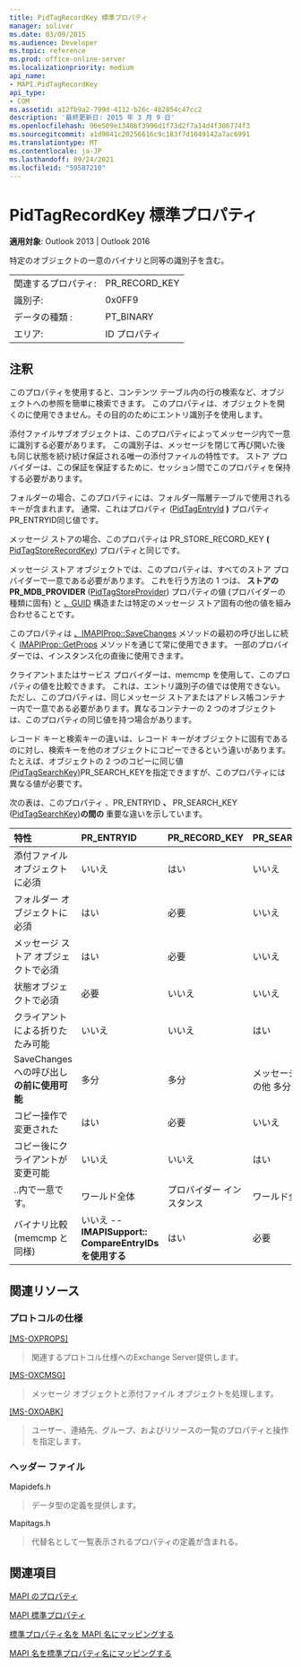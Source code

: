 ```yaml
---
title: PidTagRecordKey 標準プロパティ
manager: soliver
ms.date: 03/09/2015
ms.audience: Developer
ms.topic: reference
ms.prod: office-online-server
ms.localizationpriority: medium
api_name:
- MAPI.PidTagRecordKey
api_type:
- COM
ms.assetid: a12fb9a2-799d-4112-b26c-4b2854c47cc2
description: '最終更新日: 2015 年 3 月 9 日'
ms.openlocfilehash: 96e509e1348bf3996d1f73d2f7a14d4f386774f3
ms.sourcegitcommit: a1d9041c20256616c9c183f7d1049142a7ac6991
ms.translationtype: MT
ms.contentlocale: ja-JP
ms.lasthandoff: 09/24/2021
ms.locfileid: "59587210"
---
```

# <a name="pidtagrecordkey-canonical-property"></a>PidTagRecordKey 標準プロパティ

  
  
**適用対象**: Outlook 2013 | Outlook 2016 
  
特定のオブジェクトの一意のバイナリと同等の識別子を含む。
  
|||
|:-----|:-----|
|関連するプロパティ:  <br/> |PR_RECORD_KEY  <br/> |
|識別子:  <br/> |0x0FF9  <br/> |
|データの種類 :   <br/> |PT_BINARY  <br/> |
|エリア:  <br/> |ID プロパティ  <br/> |
   
## <a name="remarks"></a>注釈

このプロパティを使用すると、コンテンツ テーブル内の行の検索など、オブジェクトへの参照を簡単に検索できます。 このプロパティは、オブジェクトを開くのに使用できません。その目的のためにエントリ識別子を使用します。
  
添付ファイルサブオブジェクトは、このプロパティによってメッセージ内で一意に識別する必要があります。 この識別子は、メッセージを閉じて再び開いた後も同じ状態を続け続け保証される唯一の添付ファイルの特性です。 ストア プロバイダーは、この保証を保証するために、セッション間でこのプロパティを保持する必要があります。
  
フォルダーの場合、このプロパティには、フォルダー階層テーブルで使用されるキーが含まれます。 通常、これはプロパティ ([PidTagEntryId](pidtagentryid-canonical-property.md) **)** プロパティPR_ENTRYID同じ値です。
  
メッセージ ストアの場合、このプロパティは PR_STORE_RECORD_KEY **(** [PidTagStoreRecordKey](pidtagstorerecordkey-canonical-property.md)) プロパティと同じです。
  
メッセージ ストア オブジェクトでは、このプロパティは、すべてのストア プロバイダーで一意である必要があります。 これを行う方法の 1 つは、 **ストアの PR_MDB_PROVIDER** ([PidTagStoreProvider](pidtagstoreprovider-canonical-property.md)) プロパティの値 (プロバイダーの種類に固有) と [、GUID](guid.md) 構造または特定のメッセージ ストア固有の他の値を組み合わせることです。 
  
このプロパティは [、IMAPIProp::SaveChanges](imapiprop-getprops.md) メソッドの最初の呼び出しに続く [IMAPIProp::GetProps](imapiprop-savechanges.md) メソッドを通じて常に使用できます。 一部のプロバイダーでは、インスタンス化の直後に使用できます。 
  
クライアントまたはサービス プロバイダーは、memcmp を使用して、このプロパティの値を比較できます。 これは、エントリ識別子の値では使用できない。 ただし、このプロパティは、同じメッセージ ストアまたはアドレス帳コンテナー内で一意である必要があります。異なるコンテナーの 2 つのオブジェクトは、このプロパティの同じ値を持つ場合があります。
  
レコード キーと検索キーの違いは、レコード キーがオブジェクトに固有であるのに対し、検索キーを他のオブジェクトにコピーできるという違いがあります。 たとえば、オブジェクトの 2 つのコピーに同じ値[(PidTagSearchKey)](pidtagsearchkey-canonical-property.md)PR_SEARCH_KEYを指定できますが、このプロパティには異なる値が必要です。
  
次の表は、このプロパティ 、PR_ENTRYID **、** PR_SEARCH_KEY ([PidTagSearchKey](pidtagsearchkey-canonical-property.md))**の間の** 重要な違いを示しています。 
  
|**特性**|**PR_ENTRYID**|**PR_RECORD_KEY**|**PR_SEARCH_KEY**|
|:-----|:-----|:-----|:-----|
|添付ファイル オブジェクトに必須  <br/> |いいえ  <br/> |はい  <br/> |いいえ  <br/> |
|フォルダー オブジェクトに必須  <br/> |はい  <br/> |必要  <br/> |いいえ  <br/> |
|メッセージ ストア オブジェクトで必須  <br/> |はい  <br/> |必要  <br/> |いいえ  <br/> |
|状態オブジェクトで必須  <br/> |必要  <br/> |いいえ  <br/> |いいえ  <br/> |
|クライアントによる折りたたみ可能  <br/> |いいえ  <br/> |いいえ  <br/> |はい  <br/> |
|SaveChanges への呼び出し **の前に使用可能** <br/> |多分  <br/> |多分  <br/> |メッセージ はい その他 多分  <br/> |
|コピー操作で変更された  <br/> |はい  <br/> |必要  <br/> |いいえ  <br/> |
|コピー後にクライアントが変更可能  <br/> |いいえ  <br/> |いいえ  <br/> |はい  <br/> |
|..内で一意です。  <br/> |ワールド全体  <br/> |プロバイダー インスタンス  <br/> |ワールド全体  <br/> |
|バイナリ比較 (memcmp と同様)  <br/> |いいえ -- **IMAPISupport:: CompareEntryIDs を使用する** <br/> |はい  <br/> |必要  <br/> |
   
## <a name="related-resources"></a>関連リソース

### <a name="protocol-specifications"></a>プロトコルの仕様

[[MS-OXPROPS]](https://msdn.microsoft.com/library/f6ab1613-aefe-447d-a49c-18217230b148%28Office.15%29.aspx)
  
> 関連するプロトコル仕様へのExchange Server提供します。
    
[[MS-OXCMSG]](https://msdn.microsoft.com/library/7fd7ec40-deec-4c06-9493-1bc06b349682%28Office.15%29.aspx)
  
> メッセージ オブジェクトと添付ファイル オブジェクトを処理します。
    
[[MS-OXOABK]](https://msdn.microsoft.com/library/f4cf9b4c-9232-4506-9e71-2270de217614%28Office.15%29.aspx)
  
> ユーザー、連絡先、グループ、およびリソースの一覧のプロパティと操作を指定します。
    
### <a name="header-files"></a>ヘッダー ファイル

Mapidefs.h
  
> データ型の定義を提供します。
    
Mapitags.h
  
> 代替名として一覧表示されるプロパティの定義が含まれる。
    
## <a name="see-also"></a>関連項目



[MAPI のプロパティ](mapi-properties.md)
  
[MAPI 標準プロパティ](mapi-canonical-properties.md)
  
[標準プロパティ名を MAPI 名にマッピングする](mapping-canonical-property-names-to-mapi-names.md)
  
[MAPI 名を標準プロパティ名にマッピングする](mapping-mapi-names-to-canonical-property-names.md)

